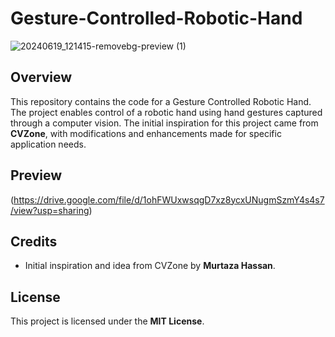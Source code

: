 # Gesture-Controlled-Robotic-Hand
![20240619_121415-removebg-preview (1)](https://github.com/Hadi891/Gesture-Controlled-Robotic-Hand/assets/122349301/944a599c-7c3d-4932-b0bd-4d1b66c943ba)


## Overview
This repository contains the code for a Gesture Controlled Robotic Hand. The project enables control of a robotic hand using hand gestures captured through a computer vision. The initial inspiration for this project came from __CVZone__, with modifications and enhancements made for specific application needs.

## Preview
(https://drive.google.com/file/d/1ohFWUxwsqgD7xz8ycxUNugmSzmY4s4s7/view?usp=sharing)

## Credits
- Initial inspiration and idea from CVZone by __Murtaza Hassan__.

## License
This project is licensed under the __MIT License__.
